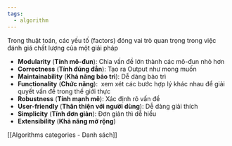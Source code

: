 ```yaml
---
tags:
  - algorithm
---
```



Trong thuật toán, các yếu tố (factors) đóng vai trò quan trọng trong việc đánh giá chất lượng của một giải pháp


- **Modularity** (**Tính mô-đun**): Chia vấn đề lớn thành các mô-đun nhỏ hơn
- **Correctness** (**Tính đúng đắn**): Tạo ra Output như mong muốn
- **Maintainability** (**Khả năng bảo trì**): Dễ dàng bảo trì
- **Functionality** (**Chức năng**):  xem xét các bước hợp lý khác nhau để giải quyết vấn đề trong thế giới thực
- **Robustness** (**Tính mạnh mẽ**): Xác định rõ vấn đề
- **User-friendly** (**Thân thiện với người dùng**): Dễ dàng giải thích
- **Simplicity** (**Tính đơn giản**): Đơn giản thì dễ hiểu
- **Extensibility** (**Khả năng mở rộng**)

[[Algorithms categories - Danh sách]]

